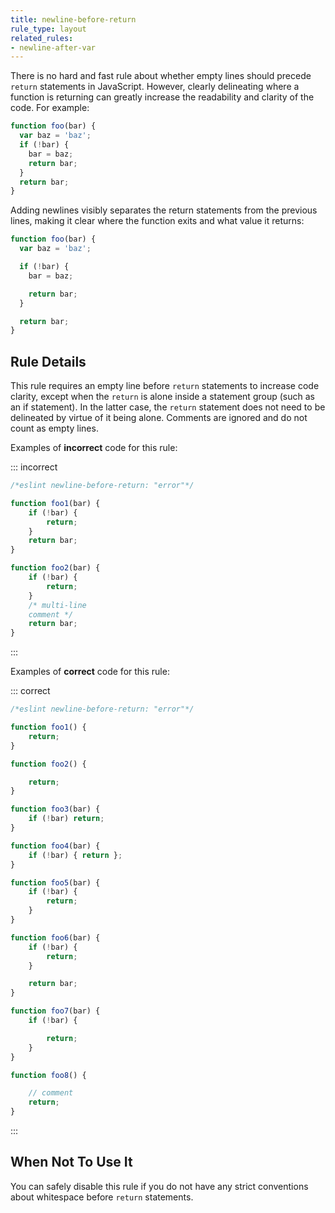```yaml
---
title: newline-before-return
rule_type: layout
related_rules:
- newline-after-var
---
```


There is no hard and fast rule about whether empty lines should precede `return` statements in JavaScript. However, clearly delineating where a function is returning can greatly increase the readability and clarity of the code. For example:

```js
function foo(bar) {
  var baz = 'baz';
  if (!bar) {
    bar = baz;
    return bar;
  }
  return bar;
}
```

Adding newlines visibly separates the return statements from the previous lines, making it clear where the function exits and what value it returns:

```js
function foo(bar) {
  var baz = 'baz';

  if (!bar) {
    bar = baz;

    return bar;
  }

  return bar;
}
```

## Rule Details

This rule requires an empty line before `return` statements to increase code clarity, except when the `return` is alone inside a statement group (such as an if statement). In the latter case, the `return` statement does not need to be delineated by virtue of it being alone. Comments are ignored and do not count as empty lines.

Examples of **incorrect** code for this rule:

::: incorrect

```js
/*eslint newline-before-return: "error"*/

function foo1(bar) {
    if (!bar) {
        return;
    }
    return bar;
}

function foo2(bar) {
    if (!bar) {
        return;
    }
    /* multi-line
    comment */
    return bar;
}
```

:::

Examples of **correct** code for this rule:

::: correct

```js
/*eslint newline-before-return: "error"*/

function foo1() {
    return;
}

function foo2() {

    return;
}

function foo3(bar) {
    if (!bar) return;
}

function foo4(bar) {
    if (!bar) { return };
}

function foo5(bar) {
    if (!bar) {
        return;
    }
}

function foo6(bar) {
    if (!bar) {
        return;
    }

    return bar;
}

function foo7(bar) {
    if (!bar) {

        return;
    }
}

function foo8() {

    // comment
    return;
}
```

:::

## When Not To Use It

You can safely disable this rule if you do not have any strict conventions about whitespace before `return` statements.
